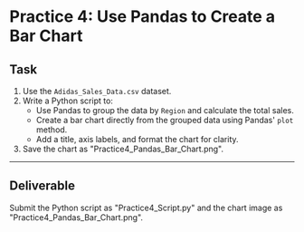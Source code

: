 # Practice 4: Use Pandas to Create a Bar Chart

## Task
1. Use the `Adidas_Sales_Data.csv` dataset.
2. Write a Python script to:
   - Use Pandas to group the data by `Region` and calculate the total sales.
   - Create a bar chart directly from the grouped data using Pandas' `plot` method.
   - Add a title, axis labels, and format the chart for clarity.
3. Save the chart as "Practice4_Pandas_Bar_Chart.png".

---

## Deliverable
Submit the Python script as "Practice4_Script.py" and the chart image as "Practice4_Pandas_Bar_Chart.png".
